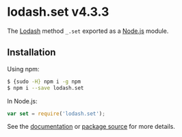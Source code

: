 # lodash.set v4.3.3

The [Lodash](https://lodash.com/) method `_.set` exported as a [Node.js](https://nodejs.org/) module.

## Installation

Using npm:
```bash
$ {sudo -H} npm i -g npm
$ npm i --save lodash.set
```

In Node.js:
```js
var set = require('lodash.set');
```

See the [documentation](https://lodash.com/docs#set) or [package source](https://github.com/lodash/lodash/blob/4.3.3-npm-packages/lodash.set) for more details.
